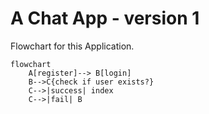 # A Chat App - version 1

Flowchart for this Application.

```mermaid
flowchart
    A[register]--> B[login]
    B-->C{check if user exists?} 
    C-->|success| index
    C-->|fail| B
```